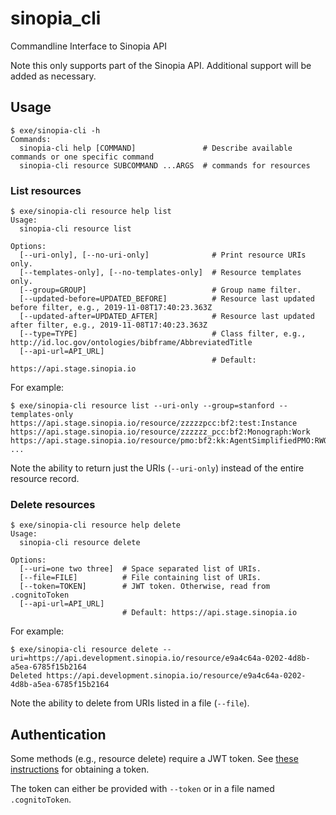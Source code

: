 # sinopia_cli
Commandline Interface to Sinopia API

Note this only supports part of the Sinopia API. Additional support will be added as necessary.

## Usage
```
$ exe/sinopia-cli -h
Commands:
  sinopia-cli help [COMMAND]               # Describe available commands or one specific command
  sinopia-cli resource SUBCOMMAND ...ARGS  # commands for resources
```

### List resources
```
$ exe/sinopia-cli resource help list
Usage:
  sinopia-cli resource list

Options:
  [--uri-only], [--no-uri-only]              # Print resource URIs only.
  [--templates-only], [--no-templates-only]  # Resource templates only.
  [--group=GROUP]                            # Group name filter.
  [--updated-before=UPDATED_BEFORE]          # Resource last updated before filter, e.g., 2019-11-08T17:40:23.363Z
  [--updated-after=UPDATED_AFTER]            # Resource last updated after filter, e.g., 2019-11-08T17:40:23.363Z
  [--type=TYPE]                              # Class filter, e.g., http://id.loc.gov/ontologies/bibframe/AbbreviatedTitle
  [--api-url=API_URL]
                                             # Default: https://api.stage.sinopia.io
```

For example:
```
$ exe/sinopia-cli resource list --uri-only --group=stanford --templates-only
https://api.stage.sinopia.io/resource/zzzzzpcc:bf2:test:Instance
https://api.stage.sinopia.io/resource/zzzzzz_pcc:bf2:Monograph:Work
https://api.stage.sinopia.io/resource/pmo:bf2:kk:AgentSimplifiedPMO:RWO
...
```

Note the ability to return just the URIs (`--uri-only`) instead of the entire resource record.

### Delete resources
```
$ exe/sinopia-cli resource help delete
Usage:
  sinopia-cli resource delete

Options:
  [--uri=one two three]  # Space separated list of URIs.
  [--file=FILE]          # File containing list of URIs.
  [--token=TOKEN]        # JWT token. Otherwise, read from .cognitoToken
  [--api-url=API_URL]
                         # Default: https://api.stage.sinopia.io
```

For example:
```
$ exe/sinopia-cli resource delete --uri=https://api.development.sinopia.io/resource/e9a4c64a-0202-4d8b-a5ea-6785f15b2164
Deleted https://api.development.sinopia.io/resource/e9a4c64a-0202-4d8b-a5ea-6785f15b2164
```

Note the ability to delete from URIs listed in a file (`--file`).

## Authentication
Some methods (e.g., resource delete) require a JWT token. See [these instructions](https://github.com/LD4P/sinopia_api/blob/main/README.md#get-a-jwt) for obtaining a token.

The token can either be provided with `--token` or in a file named `.cognitoToken`.

